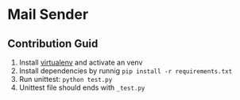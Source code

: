 # Mail Sender
## Contribution Guid

1. Install [virtualenv](https://www.liaoxuefeng.com/wiki/0014316089557264a6b348958f449949df42a6d3a2e542c000/001432712108300322c61f256c74803b43bfd65c6f8d0d0000) and activate an venv
2. Install dependencies by runnig `pip install -r requirements.txt`
3. Run unittest: `python test.py`
4. Unittest file should ends with `_test.py`
